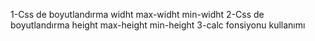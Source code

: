 1-Css de boyutlandırma widht max-widht min-widht
2-Css de boyutlandırma height max-height min-height
3-calc fonsiyonu kullanımı

